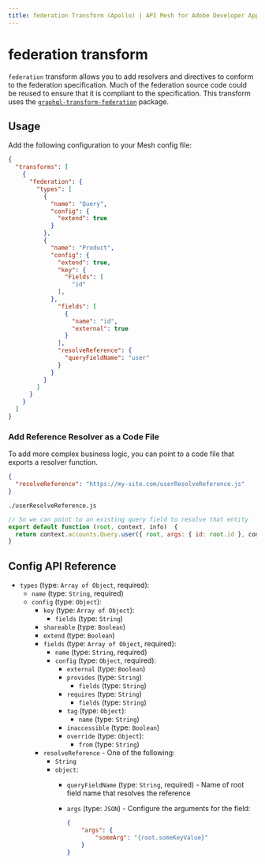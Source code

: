 ```yaml
---
title: federation Transform (Apollo) | API Mesh for Adobe Developer App Builder
---
```


# federation transform

`federation` transform allows you to add resolvers and directives to conform to the federation specification. Much of the federation source code could be reused to ensure that it is compliant to the specification. This transform uses the [`graphql-transform-federation`](https://github.com/0xR/graphql-transform-federation) package.

## Usage

Add the following configuration to your Mesh config file:

```json
{
  "transforms": [
    {
      "federation": {
        "types": [
          {
            "name": "Query",
            "config": {
              "extend": true
            }
          },
          {
            "name": "Product",
            "config": {
              "extend": true,
              "key": {
                "Fields": [
                  "id"
              ],
            },
              "fields": [
                {
                  "name": "id",
                  "external": true
                }
              ],
              "resolveReference": {
                "queryFieldName": "user"
              }
            }
          }
        ]
      }
    }
  ]
}

```

### Add Reference Resolver as a Code File

To add more complex business logic, you can point to a code file that exports a resolver function.

```json
{
  "resolveReference": "https://my-site.com/userResolveReference.js"
}
```

`./userResolveReference.js`

```js
// So we can point to an existing query field to resolve that entity
export default function (root, context, info)  {
  return context.accounts.Query.user({ root, args: { id: root.id }, context, info })
}
```

## Config API Reference

-  `types` (type: `Array of Object`, required):
   -  `name` (type: `String`, required)
   -  `config` (type: `Object`):
      - `key` (type: `Array of Object`):
        - `fields` (type: `String`)
      -  `shareable` (type: `Boolean`)
      -  `extend` (type: `Boolean`)
      -  `fields` (type: `Array of Object`, required):
         -  `name` (type: `String`, required)
         -  `config` (type: `Object`, required):
            -  `external` (type: `Boolean`)
            -  `provides` (type: `String`)
               -  `fields` (type: `String`)
            -  `requires` (type: `String`)
               -  `fields` (type: `String`)
            - `tag` (type: `Object`):
              - `name` (type: `String`)
            - `inaccessible` (type: `Boolean`)
            - `override` (type: `Object`):
              - `from` (type: `String`)
      -  `resolveReference` -  One of the following:
         -  `String`
         -  `object`:
            -  `queryFieldName` (type: `String`, required) - Name of root field name that resolves the reference
            -  `args` (type: `JSON`) - Configure the arguments for the field:

                ```json
                {
                    "args": {
                        "someArg": "{root.someKeyValue}"
                    }
                }
                ```
